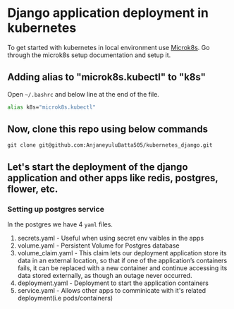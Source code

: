 # Django application deployment in kubernetes

To get started with kubernetes in local environment use <a href="https://microk8s.io/docs/" target="__blank">Microk8s</a>. Go through the microk8s setup documentation and setup it.

## Adding alias to "microk8s.kubectl" to "k8s"
Open `~/.bashrc` and below line at the end of the file.
```bash
alias k8s="microk8s.kubectl"
```

## Now, clone this repo using below commands
```
git clone git@github.com:AnjaneyuluBatta505/kubernetes_django.git
```

## Let's start the deployment of the django application and other apps like redis, postgres, flower, etc.

### Setting up postgres service
In the postgres we have 4 `yaml` files.
1. secrets.yaml      - Useful when using secret env vaibles in the apps
2. volume.yaml       - Persistent Volume for Postgres database   
3. volume_claim.yaml - This claim lets our deployment application store its data in an external location, so that if one of the application’s containers fails, it can be replaced with a new container and continue accessing its data stored externally, as though an outage never occurred. 
4. deployment.yaml   - Deployment to start the application containers
5. service.yaml      - Allows other apps to comminicate with it's related deployment(i.e pods/containers)
